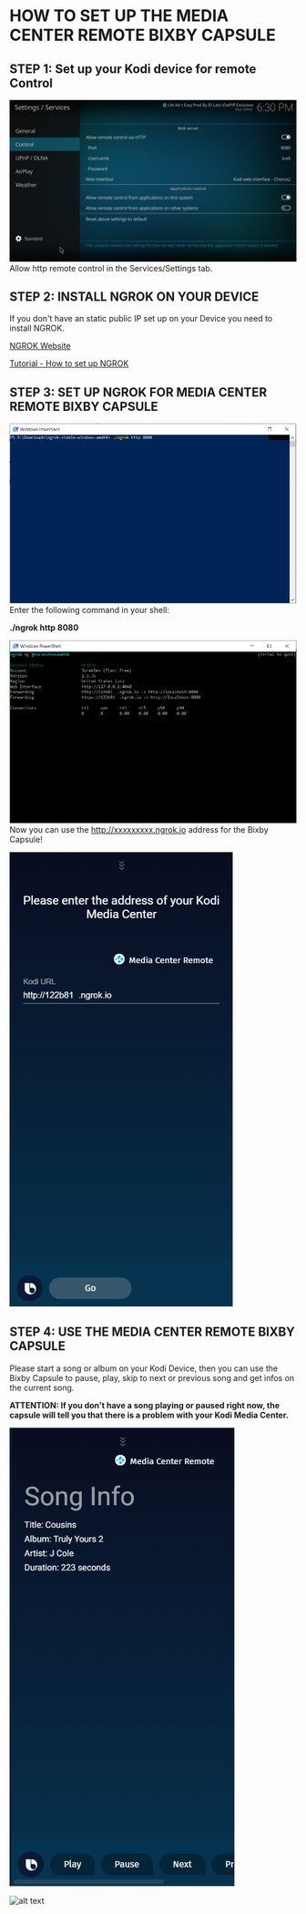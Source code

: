 # HOW TO SET UP THE MEDIA CENTER REMOTE BIXBY CAPSULE

## STEP 1: Set up your Kodi device for remote Control
![alt text](https://github.com/JurekDev/KodiMediaCenterBixby/blob/master/kodi_settings.PNG "Set up your Kodi device")
Allow http remote control in the Services/Settings tab.

## STEP 2: INSTALL NGROK ON YOUR DEVICE
If you don't have an static public IP set up on your Device you need to install NGROK.

[NGROK Website](https://ngrok.com/)

[Tutorial - How to set up NGROK](https://www.yeahhub.com/install-use-ngrok-complete-guide-2018/)

## STEP 3: SET UP NGROK FOR MEDIA CENTER REMOTE BIXBY CAPSULE
![alt text](https://github.com/JurekDev/KodiMediaCenterBixby/blob/master/shell1.PNG "Set up your NGROK")
Enter the following command in your shell: <p>
**./ngrok http 8080**

![alt text](https://github.com/JurekDev/KodiMediaCenterBixby/blob/master/ngrok1.PNG "Set up your NGROK")
Now you can use the http://xxxxxxxxx.ngrok.io address for the Bixby Capsule! <p>

![alt text](https://github.com/JurekDev/KodiMediaCenterBixby/blob/master/bixbytest1.PNG "Enter your address")

## STEP 4: USE THE MEDIA CENTER REMOTE BIXBY CAPSULE
Please start a song or album on your Kodi Device, then you can use the Bixby Capsule to pause, play, skip to next or previous song and get infos on the current song. <p>
**ATTENTION: If you don't have a song playing or paused right now, the capsule will tell you that there is a problem with your Kodi Media Center.**

![alt text](https://github.com/JurekDev/KodiMediaCenterBixby/blob/master/bixbyworking.PNG "SUCCESS")

![alt text](https://media.giphy.com/media/a0h7sAqON67nO/giphy.gif "SUCCESS")


